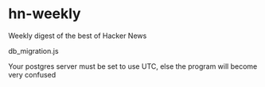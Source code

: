 hn-weekly
=========

Weekly digest of the best of Hacker News

db_migration.js

Your postgres server must be set to use UTC, else the program will become very confused
